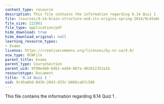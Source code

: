 ```yaml
---
content_type: resource
description: This file contains the information regarding 9.14 Quiz 1 .
file: /courses/9-14-brain-structure-and-its-origins-spring-2014/9c45a66d8d3b2843d33cb066ca67c586_MIT9_14S14_Quiz1.pdf
file_size: 222861
file_type: application/pdf
hide_download: true
hide_download_original: null
learning_resource_types:
- Exams
license: https://creativecommons.org/licenses/by-nc-sa/4.0/
ocw_type: OCWFile
parent_title: Exams
parent_type: CourseSection
parent_uid: 9f90e4b0-68b1-ed44-887a-d62b12352a1b
resourcetype: Document
title: '9.14 Quiz 1 '
uid: 9c45a66d-8d3b-2843-d33c-b066ca67c586
---
```

This file contains the information regarding 9.14 Quiz 1 .